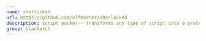 ```yaml
---
name: sherlocked
url: https://github.com/elfmaster/sherlocked
description: script packer-- transforms any type of script into a protected ELF executable, encrypted with anti-debugging. URL : https://github.com/elfmaster/sherlocked Groups : blackarch blackarch-packer blackarch-binary blackarch-crypto blackarch-backdoor
group: blackarch
---
```

